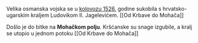 Velika osmanska vojska se u <u>kolovozu 1526.</u> godine sukobila s hrvatsko-ugarskim kraljem Ludovikom II. Jagelevićem. [[Od Krbave do Mohača]]

Došlo je do bitke na **Mohačkom polju**. Kršćanske su snage izgubile, a kralj se utopio u jednom potoku [[Od Krbave do Mohača]]
